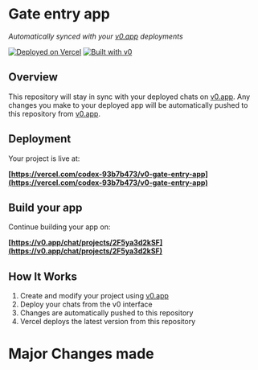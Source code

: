 # Gate entry app

*Automatically synced with your [v0.app](https://v0.app) deployments*

[![Deployed on Vercel](https://img.shields.io/badge/Deployed%20on-Vercel-black?style=for-the-badge&logo=vercel)](https://vercel.com/codex-93b7b473/v0-gate-entry-app)
[![Built with v0](https://img.shields.io/badge/Built%20with-v0.app-black?style=for-the-badge)](https://v0.app/chat/projects/2F5ya3d2kSF)

## Overview

This repository will stay in sync with your deployed chats on [v0.app](https://v0.app).
Any changes you make to your deployed app will be automatically pushed to this repository from [v0.app](https://v0.app).

## Deployment

Your project is live at:

**[https://vercel.com/codex-93b7b473/v0-gate-entry-app](https://vercel.com/codex-93b7b473/v0-gate-entry-app)**

## Build your app

Continue building your app on:

**[https://v0.app/chat/projects/2F5ya3d2kSF](https://v0.app/chat/projects/2F5ya3d2kSF)**

## How It Works

1. Create and modify your project using [v0.app](https://v0.app)
2. Deploy your chats from the v0 interface
3. Changes are automatically pushed to this repository
4. Vercel deploys the latest version from this repository


# Major Changes made